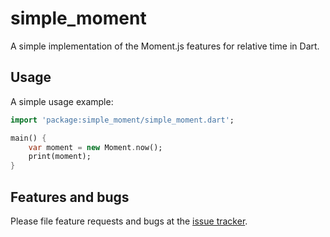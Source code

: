 # simple_moment

A simple implementation of the Moment.js features for relative time in Dart.

## Usage

A simple usage example:

```dart
import 'package:simple_moment/simple_moment.dart';

main() {
    var moment = new Moment.now();
    print(moment);
}
```

## Features and bugs

Please file feature requests and bugs at the [issue tracker][tracker].

[tracker]: https://github.com/rinukkusu/simple_moment/issues
